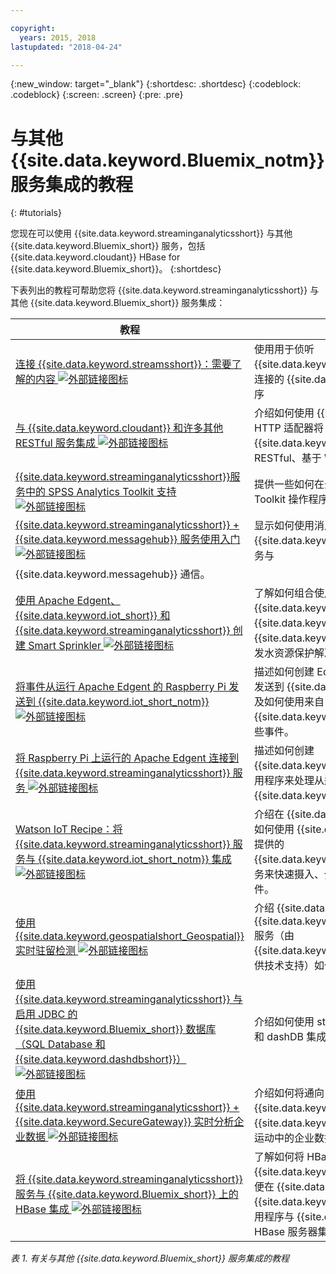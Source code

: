 ```yaml
---

copyright:
  years: 2015, 2018
lastupdated: "2018-04-24"

---
```


<!-- Attribute definitions -->
{:new_window: target="_blank"}
{:shortdesc: .shortdesc}
{:codeblock: .codeblock}
{:screen: .screen}
{:pre: .pre}

# 与其他 {{site.data.keyword.Bluemix_notm}} 服务集成的教程
{: #tutorials}


您现在可以使用 {{site.data.keyword.streaminganalyticsshort}} 与其他 {{site.data.keyword.Bluemix_short}} 服务，包括 {{site.data.keyword.cloudant}} HBase for {{site.data.keyword.Bluemix_short}}。
{:shortdesc}

下表列出的教程可帮助您将 {{site.data.keyword.streaminganalyticsshort}} 与其他 {{site.data.keyword.Bluemix_short}} 服务集成：


| 教程| 描述|
|----------|--------|
| [连接 {{site.data.keyword.streamsshort}}：需要了解的内容 ![外部链接图标](../../icons/launch-glyph.svg "外部链接图标")](https://ibm.co/2iDHfFt)| 使用用于侦听 {{site.data.keyword.streaminganalyticsshort}} 中连接的 {{site.data.keyword.streamsshort}} 操作程序|
| [与 {{site.data.keyword.cloudant}} 和许多其他 RESTful 服务集成 ![外部链接图标](../../icons/launch-glyph.svg "外部链接图标")](https://developer.ibm.com/streamsdev/docs/integrating-with-cloudant-and-many-other-restful-services/)| 介绍如何使用 {{site.data.keyword.streamsshort}} HTTP 适配器将 SPL 应用程序集成到 {{site.data.keyword.cloudant}} 以及其他 RESTful、基于 Web 的服务。|
| [{{site.data.keyword.streaminganalyticsshort}}服务中的 SPSS Analytics Toolkit 支持 ![外部链接图标](../../icons/launch-glyph.svg "外部链接图标")](https://developer.ibm.com/streamsdev/docs/spss-in-bluemix-streaming-analytics-service/) | 提供一些如何在云环境中有效使用 SPSS Analytics Toolkit 操作程序的技巧。|
| [{{site.data.keyword.streaminganalyticsshort}} + {{site.data.keyword.messagehub}} 服务使用入门 ![外部链接图标](../../icons/launch-glyph.svg "外部链接图标") ](https://www.ibm.com/blogs/bluemix/2018/04/get-started-streaming-analytics-message-hub/) |  显示如何使用消息传递工具箱从 {{site.data.keyword.streaminganalyticsshort}} 服务与
{{site.data.keyword.messagehub}} 通信。|
| [使用 Apache Edgent、{{site.data.keyword.iot_short}} 和 {{site.data.keyword.streaminganalyticsshort}} 创建 Smart Sprinkler ![外部链接图标](../../icons/launch-glyph.svg "外部链接图标")](https://developer.ibm.com/bluemix/2016/06/01/better-analytics-with-apache-quarks/)| 了解如何组合使用 Apache Edgent、{{site.data.keyword.streaminganalyticsshort}}、{{site.data.keyword.iot_short}} 以及其他 {{site.data.keyword.Bluemix_short}} 服务，以开发水资源保护解决方案。|
| [将事件从运行 Apache Edgent 的 Raspberry Pi 发送到 {{site.data.keyword.iot_short_notm}} ![外部链接图标](../../icons/launch-glyph.svg "外部链接图标")](https://ibm.co/2BWqMou)| 描述如何创建 Edgent 应用程序来将传感器中的读数发送到 {{site.data.keyword.iot_short_notm}}，以及如何使用来自 {{site.data.keyword.streamsshort}} 应用程序的那些事件。|
| [将 Raspberry Pi 上运行的 Apache Edgent 连接到 {{site.data.keyword.streaminganalyticsshort}} 服务 ![外部链接图标](../../icons/launch-glyph.svg "外部链接图标")](https://ibm.co/2BWXjec)| 描述如何创建 {{site.data.keyword.streaminganalyticsshort}} 应用程序来处理从运行 Apache Edgent 的设备发送到 {{site.data.keyword.iot_short_notm}} 的事件。|
| [Watson IoT Recipe：将 {{site.data.keyword.streaminganalyticsshort}} 服务与 {{site.data.keyword.iot_short_notm}} 集成 ![外部链接图标](../../icons/launch-glyph.svg "外部链接图标")](https://developer.ibm.com/recipes/tutorials/integrate-ibm-streaming-analytics-service-with-watson-iot-platform/)| 介绍在 {{site.data.keyword.iot_short_notm}} 上，如何使用 {{site.data.keyword.Bluemix_short}} 上提供的 {{site.data.keyword.streaminganalyticsshort}} 服务来快速摄入、分析并关联 IoT 设备所发布的事件。|
| [使用 {{site.data.keyword.geospatialshort_Geospatial}} 实时驻留检测 ![外部链接图标](../../icons/launch-glyph.svg "外部链接图标")](https://developer.ibm.com/bluemix/2016/05/27/real-time-hangout-detection/)| 介绍 {{site.data.keyword.Bluemix_short}} 中的 {{site.data.keyword.geospatialshort_Geospatial}} 服务（由 {{site.data.keyword.streaminganalyticsshort}} 提供技术支持）如何支持实时地点检测。|
| [使用 {{site.data.keyword.streaminganalyticsshort}} 与启用 JDBC 的 {{site.data.keyword.Bluemix_short}} 数据库（SQL Database 和 {{site.data.keyword.dashdbshort}}）![外部链接图标](../../icons/launch-glyph.svg "外部链接图标")](https://developer.ibm.com/bluemix/2016/01/26/streaming-analytics-with-jdbc-enabled-databases/) | 介绍如何使用 streamsx.jdbc 工具箱与 SQL 数据库和 dashDB 集成。|
| [使用 {{site.data.keyword.streaminganalyticsshort}} + {{site.data.keyword.SecureGateway}} 实时分析企业数据 ![外部链接图标](../../icons/launch-glyph.svg "外部链接图标")](https://developer.ibm.com/bluemix/2016/02/17/analyze-enterprise-data-with-streaming-analytics-secure-gateway/)| 介绍如何将通向 {{site.data.keyword.streamsshort}} 源和接收器的 {{site.data.keyword.SecureGateway}} 隧道连接到运动中的企业数据。|
| [将 {{site.data.keyword.streaminganalyticsshort}} 服务与 {{site.data.keyword.Bluemix_short}} 上的 HBase 集成 ![外部链接图标](../../icons/launch-glyph.svg "外部链接图标")](https://developer.ibm.com/streamsdev/docs/integrating-streams-biginsights-hbase-service-bluemix/)| 了解如何将 HBase 用于 {{site.data.keyword.Bluemix_short}} 工具箱，以便在 {{site.data.keyword.Bluemix_short}} 上将 {{site.data.keyword.streaminganalyticsshort}} 应用程序与 {{site.data.keyword.bigicloudst}} 中的 HBase 服务器集成。|

*表 1. 有关与其他 {{site.data.keyword.Bluemix_short}} 服务集成的教程*
